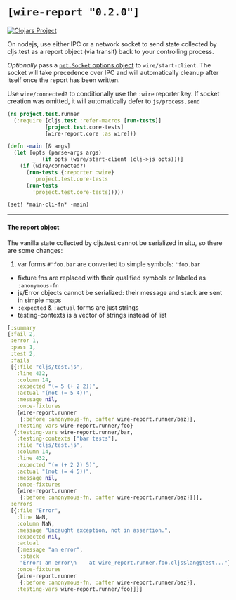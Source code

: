 # `[wire-report "0.2.0"]`

[![Clojars Project](https://img.shields.io/clojars/v/wire-report.svg)](https://clojars.org/wire-report)

On nodejs, use either IPC or a network socket to send state collected by cljs.test as a report object (via transit) back to your controlling process.

*Optionally* pass a [`net.Socket` options object](https://nodejs.org/api/net.html#net_net_connect_options_connectlistener) to `wire/start-client`. The socket will take precedence over IPC and will automatically cleanup after itself once the report has been written.

Use `wire/connected?` to conditionally use the `:wire` reporter key. If socket creation was omitted,  it will automatically defer to `js/process.send`

```clojure
(ns project.test.runner
  (:require [cljs.test :refer-macros [run-tests]]
            [project.test.core-tests]
            [wire-report.core :as wire]))

(defn -main [& args]
  (let [opts (parse-args args)
        _  (if opts (wire/start-client (clj->js opts)))]
    (if (wire/connected?)
      (run-tests {:reporter :wire}
        'project.test.core-tests
      (run-tests
        'project.test.core-tests)))))

(set! *main-cli-fn* -main)
```

<hr>

#### The report object

 The vanilla state collected by cljs.test cannot be serialized in situ, so there are some changes:

 1. var forms `#'foo.bar` are converted to simple symbols: `'foo.bar`
 +  fixture fns are replaced with their qualified symbols or labeled as `:anonymous-fn`
 + js/Error objects cannot be serialized: their message and stack are sent in simple maps
 + `:expected` & `:actual` forms are just strings
 + testing-contexts is a vector of strings instead of list


 ```clojure
[:summary
 {:fail 2,
  :error 1,
  :pass 1,
  :test 2,
  :fails
  [{:file "cljs/test.js",
    :line 432,
    :column 14,
    :expected "(= 5 (+ 2 2))",
    :actual "(not (= 5 4))",
    :message nil,
    :once-fixtures
    {wire-report.runner
     {:before :anonymous-fn, :after wire-report.runner/baz}},
    :testing-vars wire-report.runner/foo}
   {:testing-vars wire-report.runner/bar,
    :testing-contexts ["bar tests"],
    :file "cljs/test.js",
    :column 14,
    :line 432,
    :expected "(= (+ 2 2) 5)",
    :actual "(not (= 4 5))",
    :message nil,
    :once-fixtures
    {wire-report.runner
     {:before :anonymous-fn, :after wire-report.runner/baz}}}],
  :errors
  [{:file "Error",
    :line NaN,
    :column NaN,
    :message "Uncaught exception, not in assertion.",
    :expected nil,
    :actual
    {:message "an error",
     :stack
     "Error: an error\n    at wire_report.runner.foo.cljs$lang$test..."},
    :once-fixtures
    {wire-report.runner
     {:before :anonymous-fn, :after wire-report.runner/baz}},
    :testing-vars wire-report.runner/foo}]}]
 ```